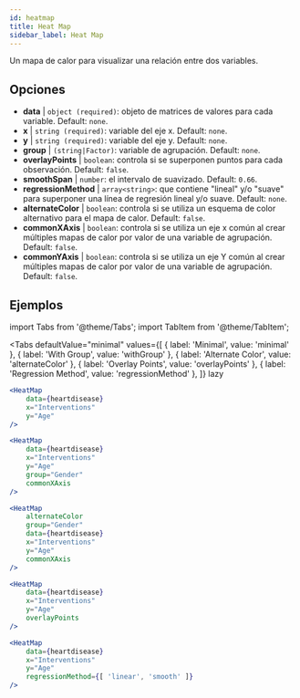 ```yaml
---
id: heatmap
title: Heat Map
sidebar_label: Heat Map
---
```


Un mapa de calor para visualizar una relación entre dos variables.

## Opciones

* __data__ | `object (required)`: objeto de matrices de valores para cada variable. Default: `none`.
* __x__ | `string (required)`: variable del eje x. Default: `none`.
* __y__ | `string (required)`: variable del eje y. Default: `none`.
* __group__ | `(string|Factor)`: variable de agrupación. Default: `none`.
* __overlayPoints__ | `boolean`: controla si se superponen puntos para cada observación. Default: `false`.
* __smoothSpan__ | `number`: el intervalo de suavizado. Default: `0.66`.
* __regressionMethod__ | `array<string>`: que contiene "lineal" y/o "suave" para superponer una línea de regresión lineal y/o suave. Default: `none`.
* __alternateColor__ | `boolean`: controla si se utiliza un esquema de color alternativo para el mapa de calor. Default: `false`.
* __commonXAxis__ | `boolean`: controla si se utiliza un eje x común al crear múltiples mapas de calor por valor de una variable de agrupación. Default: `false`.
* __commonYAxis__ | `boolean`: controla si se utiliza un eje Y común al crear múltiples mapas de calor por valor de una variable de agrupación. Default: `false`.


## Ejemplos

import Tabs from '@theme/Tabs';
import TabItem from '@theme/TabItem';

<Tabs
    defaultValue="minimal"
    values={[
        { label: 'Minimal', value: 'minimal' },
        { label: 'With Group', value: 'withGroup' },
        { label: 'Alternate Color', value: 'alternateColor' },
        { label: 'Overlay Points', value: 'overlayPoints' },
        { label: 'Regression Method', value: 'regressionMethod' },
    ]}
    lazy
>



<TabItem value="minimal">

```jsx live
<HeatMap 
    data={heartdisease} 
    x="Interventions"
    y="Age"
/>
```

</TabItem>


<TabItem value="withGroup">

```jsx live
<HeatMap 
    data={heartdisease} 
    x="Interventions"
    y="Age"
    group="Gender"
    commonXAxis
/>
```

</TabItem>

<TabItem value="alternateColor">

```jsx live
<HeatMap 
    alternateColor
    group="Gender"
    data={heartdisease} 
    x="Interventions"
    y="Age"
    commonXAxis
/>
```

</TabItem>

<TabItem value="overlayPoints">

```jsx live
<HeatMap 
    data={heartdisease} 
    x="Interventions"
    y="Age"
    overlayPoints 
/>
```

</TabItem>


<TabItem value="regressionMethod">

```jsx live
<HeatMap 
    data={heartdisease} 
    x="Interventions"
    y="Age"
    regressionMethod={[ 'linear', 'smooth' ]} 
/>
```

</TabItem>

</Tabs>
